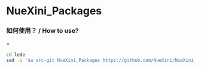 # NueXini_Packages
### 如何使用？ / How to use?
=
```bash
cd lede
sed -i '$a src-git NueXini_Packages https://github.com/NueXini/NueXini_Packages.git' feeds.conf.default
```
